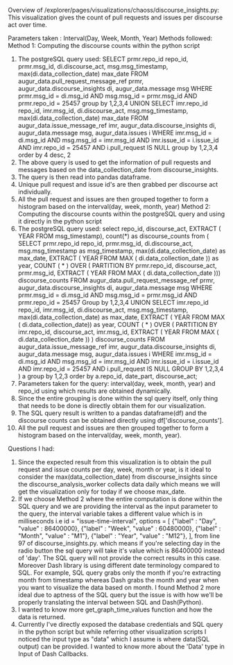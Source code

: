 Overview of /explorer/pages/visualizations/chaoss/discourse_insights.py:
This visualization gives the count of pull requests and issues per discourse act over time.

Parameters taken : Interval(Day, Week, Month, Year)
Methods followed:
Method 1: Computing the discourse counts within the python script
1. The postgreSQL query used: 
SELECT
	prmr.repo_id repo_id,
	prmr.msg_id,
	di.discourse_act,
    msg.msg_timestamp,
	max(di.data_collection_date) max_date
FROM
	augur_data.pull_request_message_ref prmr,
	augur_data.discourse_insights di,
	augur_data.message msg 
WHERE
	prmr.msg_id = di.msg_id 
	AND msg.msg_id = prmr.msg_id 
	AND prmr.repo_id = 25457
group by 1,2,3,4
UNION
SELECT
    imr.repo_id repo_id,
    imr.msg_id,
    di.discourse_act,
    msg.msg_timestamp,
	max(di.data_collection_date) max_date
FROM
	augur_data.issue_message_ref imr,
	augur_data.discourse_insights di,
	augur_data.message msg, 
	augur_data.issues i
WHERE
	imr.msg_id = di.msg_id 
	AND msg.msg_id = imr.msg_id 
	AND imr.issue_id = i.issue_id
	AND imr.repo_id = 25457
	AND i.pull_request IS NULL 
group by 1,2,3,4
order by 4 desc, 2
2. The above query is used to get the information of pull requests and messages based on the data_collection_date from discourse_insights.
3. The query is then read into pandas dataframe.
4. Unique pull request and issue id's are then grabbed per discourse act individually.
5. All the pull request and issues are then grouped together to form a histogram based on the interval(day, week, month, year)
Method 2: Computing the discourse counts within the postgreSQL query and using it directly in the python script
1. The postgreSQL query used:
select repo_id, discourse_act, EXTRACT ( YEAR FROM msg_timestamp), count(*) as discourse_counts
from 
(
SELECT
	prmr.repo_id repo_id,
	prmr.msg_id,
	di.discourse_act,
	msg.msg_timestamp as msg_timestamp, 
	max(di.data_collection_date) as max_date,
	EXTRACT ( YEAR FROM MAX ( di.data_collection_date )) as year,
	COUNT ( * ) OVER ( PARTITION BY prmr.repo_id, discourse_act, prmr.msg_id, EXTRACT ( YEAR FROM MAX ( di.data_collection_date ))) discourse_counts 
FROM
	augur_data.pull_request_message_ref prmr,
	augur_data.discourse_insights di,
	augur_data.message msg 
WHERE
	prmr.msg_id = di.msg_id 
	AND msg.msg_id = prmr.msg_id 
	AND prmr.repo_id = 25457
Group by 1,2,3,4
	UNION
SELECT
	imr.repo_id repo_id,
	imr.msg_id,
	di.discourse_act,
		msg.msg_timestamp, 
	max(di.data_collection_date) as max_date, 
	EXTRACT ( YEAR FROM MAX ( di.data_collection_date)) as year, 
	COUNT ( * ) OVER ( PARTITION BY imr.repo_id, discourse_act, imr.msg_id, EXTRACT ( YEAR FROM MAX ( di.data_collection_date )) ) discourse_counts 
FROM
	augur_data.issue_message_ref imr,
	augur_data.discourse_insights di,
	augur_data.message msg, 
	augur_data.issues i
WHERE
	imr.msg_id = di.msg_id 
	AND msg.msg_id = imr.msg_id 
	AND imr.issue_id = i.issue_id
	AND imr.repo_id = 25457
	AND i.pull_request IS NULL 
GROUP BY 1,2,3,4
) a 
group by 1,2,3
order by a.repo_id, date_part, discourse_act;
2. Parameters taken for the query: interval(day, week, month, year) and repo_id using which results are obtained dynamically.
3. Since the entire grouping is done within the sql query itself, only thing that needs to be done is directly obtain them for our visualization.
4. The SQL query result is written to a pandas dataframe(df) and the discourse counts can be obtained directly using df['discourse_counts'].
5. All the pull request and issues are then grouped together to form a histogram based on the interval(day, week, month, year).

Questions I had:
1. Since the expected result from this visualization is to obtain the pull request and issue counts per day, week, month or year, is it ideal to consider
the max(data_collection_date) from discourse_insights since the discourse_analysis_worker collects data daily which means we will get the visualization
only for today if we choose max_date.
2. If we choose Method 2 where the entire computation is done within the SQL query and we are providing the interval as the input parameter to the query,
the interval variable takes a different value which is in milliseconds i.e
                                                    id = "issue-time-interval",
                                                      options = [
                                                            {"label" : "Day", "value" : 86400000},
                                                            {"label" : "Week", "value" : 60480000},
                                                            {"label" : "Month", "value" : "M1"},
                                                            {"label" : "Year", "value" : "M12"},
                                                      ],
from line 97 of discourse_insights.py. which means if you're selecting day in the radio button the sql query will take it's value which is 86400000 instead of 'day'.
The SQL query will not provide the correct results in this case. Moreover Dash library is using different date terminology compared to SQL.
For example, SQL query grabs only the month if you're extracting month from timestamp whereas Dash grabs the month and year when you want to visualize the data based on month.
I found Method 2 more ideal due to aptness of the SQL query but the issue is with how we'll be properly translating the interval between SQL and Dash(Python).
3. I wanted to know more get_graph_time_values function and how the data is returned.
4. Currently I've directly exposed the database credentials and SQL query in the python script but while referring other visualization scripts I noticed
the input type as "data" which I assume is where data(SQL output) can be provided. I wanted to know more about the 'Data' type in Input of Dash Callbacks.

